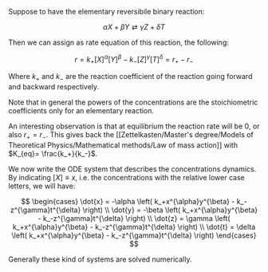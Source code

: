 Suppose to have the elementary reversibile binary reaction:

$$ \alpha X+\beta Y \rightleftarrows \gamma Z + \delta T $$

Then we can assign as rate equation of this reaction, the following:

$$ r = k_+[X]^{\alpha}[Y]^{\beta} - k_-[Z]^{\gamma}[T]^{\delta} = r_+-r_- $$

Where $k_+$ and $k_-$ are the reaction coefficient of the reaction going forward and backward respectively.

Note that in general the powers of the concentrations are the stoichiometric coefficients only for an elementary reaction.

An interesting observation is that at equilibrium the reaction rate will be $0$, or also $r_+=r_-$. 
This gives back the [[Zettelkasten/Master's degree/Models of Theoretical Physics/Mathematical methods/Law of mass action]] with $K_{eq}= \frac{k_+}{k_-}$.

We now write the ODE system that describes the concentrations dynamics. By indicating $[X]\equiv x$, i.e. the concentrations with the relative lower case letters, we will have:

$$
\begin{cases}
\dot{x} = -\alpha \left( k_+x^{\alpha}y^{\beta} - k_-z^{\gamma}t^{\delta} \right) \\
\dot{y} = -\beta \left( k_+x^{\alpha}y^{\beta} - k_-z^{\gamma}t^{\delta} \right) \\
\dot{z} = \gamma \left( k_+x^{\alpha}y^{\beta} - k_-z^{\gamma}t^{\delta} \right) \\
\dot{t} = \delta \left( k_+x^{\alpha}y^{\beta} - k_-z^{\gamma}t^{\delta} \right)
\end{cases}
$$

Generally these kind of systems are solved numerically.